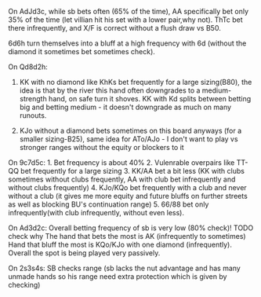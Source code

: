 
On AdJd3c, while sb bets often (65% of the time),  AA specifically bet only 35% of the time (let villian hit his set with a lower pair,why not). ThTc bet there infrequently, and X/F is correct without a flush draw vs B50.

6d6h turn themselves into a bluff at a high frequency with 6d (without the diamond it sometimes bet sometimes check).

On Qd8d2h:

1. KK with no diamond like KhKs  bet frequently for a large sizing(B80), the idea is that by the river this hand often downgrades to a medium-strength hand, on safe turn it shoves.
KK with Kd splits between betting big and betting medium - it doesn't downgrade as much on many runouts.

2. KJo without a diamond bets sometimes on this board anyways (for a smaller sizing-B25), same idea for ATo/AJo - I don't want to play vs stronger ranges without the equity or blockers to it

On 9c7d5c:
	1. Bet frequency is about 40%
	2. Vulenrable overpairs like TT-QQ bet frequently for a large sizing
	3. KK/AA bet a bit less (KK with clubs sometimes without clubs frequently, AA with club bet infrequently and without clubs frequently)
	4. KJo/KQo bet frequently with a club and never without a club (it gives me more equity and future bluffs on further streets as well as blocking BU's continuation range)
	5. 66/88 bet only infrequently(with club infrequently, without even less).

On Ad3d2c:
Overall betting frequency of sb is very low (80% check)! TODO check why
The hand that bets the most is AK (infrequently to sometimes)
Hand that bluff the most is KQo/KJo with one diamond (infrequently). 
Overall the spot is being played very passively.

On 2s3s4s:
SB checks range (sb lacks the nut advantage and has many unmade hands so his range need extra protection which is given by checking)



